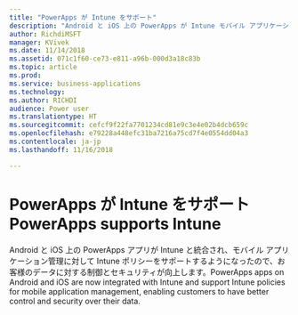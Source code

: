 ```yaml
---
title: "PowerApps が Intune をサポート"
description: "Android と iOS 上の PowerApps が Intune モバイル アプリケーション管理をサポートするようになりました"
author: RichdiMSFT
manager: KVivek
ms.date: 11/14/2018
ms.assetid: 071c1f60-ce73-e811-a96b-000d3a18c83b
ms.topic: article
ms.prod: 
ms.service: business-applications
ms.technology: 
ms.author: RICHDI
audience: Power user
ms.translationtype: HT
ms.sourcegitcommit: cefcf9f22fa7701234cd81e9c3e4e02b4dcb659c
ms.openlocfilehash: e79228a448efc31ba7216a75cd7f4e0554dd04a3
ms.contentlocale: ja-jp
ms.lasthandoff: 11/16/2018

---
```

# <a name="powerapps-supports-intune"></a><span data-ttu-id="6ef86-103">PowerApps が Intune をサポート</span><span class="sxs-lookup"><span data-stu-id="6ef86-103">PowerApps supports Intune</span></span>




<span data-ttu-id="6ef86-104">Android と iOS 上の PowerApps アプリが Intune と統合され、モバイル アプリケーション管理に対して Intune ポリシーをサポートするようになったので、お客様のデータに対する制御とセキュリティが向上します。</span><span class="sxs-lookup"><span data-stu-id="6ef86-104">PowerApps apps on Android and iOS are now integrated with Intune and support Intune policies for mobile application management, enabling customers to have better control and security over their data.</span></span>

